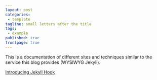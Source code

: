 ```yaml
---
layout: post
categories:
 - template
tagline: small letters after the title
tags:
 - example
published: true
frontpage: true
---
```


This is a documentation of different sites and techniques similar to the service this blog provides (WYSIWYG Jekyll). 

[Introducing Jekyll Hook](http://developmentseed.org/blog/2013/05/01/introducing-jekyll-hook/)
